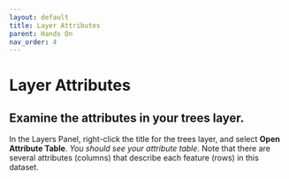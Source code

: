 ```yaml
---
layout: default
title: Layer Attributes
parent: Hands On
nav_order: 4
---
```


# Layer Attributes

## Examine the attributes in your trees layer.
In the Layers Panel, right-click the title for the trees layer, and select **Open Attribute Table**. *You should see your attribute table*. Note that there are several attributes (columns) that describe each feature (rows) in this dataset.
